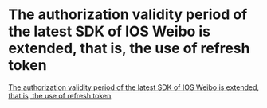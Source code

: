 # The authorization validity period of the latest SDK of IOS Weibo is extended, that is, the use of refresh token
[The authorization validity period of the latest SDK of IOS Weibo is extended, that is, the use of refresh token](https://aiwithcloud.com/2022/09/16/the_authorization_validity_period_of_the_latest_sdk_of_ios_weibo_is_extended_that_is_the_use_of_refresh_token/)